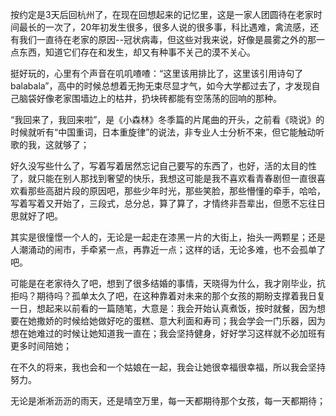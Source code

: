 ​		按约定是3天后回杭州了，在现在回想起来的记忆里，这是一家人团圆待在老家时间最长的一次了，20年初发生很多，很多人说的很多事，科比遇难，禽流感，还有我们一直待在老家的原因--冠状病毒，但这些对我来说，好像是晨雾之外的那一点东西，知道它们存在和发生，却又有种事不关己的漠不关心。

​		挺好玩的，心里有个声音在叽叽喳喳：“这里该用排比了，这里该引用诗句了balabala”，高中的时候总想着无拘无束尽显才气，如今大学都过去了，才发现自己脑袋好像老家围墙边上的枯井，扔块砖都能有空荡荡的回响的那种。

​		“我回来了，我回来啦”，是《小森林》冬季篇的片尾曲的开头，之前看《晓说》的时候就听有“中国重词，日本重旋律”的说法，非专业人士分析不来，但它能触动听歌的我，这就够了；

​		好久没写些什么了，写着写着居然忘记自己要写的东西了，也好，活的太目的性了，就只能在别人那找到奢望的快乐，我想这可能是我不喜欢看青春剧但一直很喜欢看那些高甜片段的原因吧，那些少年时光，那些笑脸，那些懵懂的牵手，哈哈，写着写着又开始了，三段式，总分总，算了算了，才情终非吾辈出，但愿不忘往日思就好了吧。

​		其实是很憧憬一个人的，无论是一起走在漆黑一片的大街上，抬头一两颗星；还是人潮涌动的闹市，手牵紧一点，再靠近一点；这样的话，无论多难，也不会孤单了吧。

​		可能是在老家待久了吧，想到了很多结婚的事情，天晓得为什么，我才刚毕业，抗拒吗？期待吗？孤单太久了吧，在这种靠着对未来的那个女孩的期盼支撑着我日复一日，想起来以前看的一篇随笔，大意是：我会开始认真煮饭，按时就餐，因为想要在她撒娇的时候给她做好吃的蛋糕、意大利面和寿司；我会学会一门乐器，因为想在她难过的时候让她知道我一直在；我会坚持健身，好好学习这样就不必加班有更多时间陪她；

​		在不久的将来，我也会和一个姑娘在一起，我会让她很幸福很幸福，所以我会坚持努力。

​		无论是淅淅沥沥的雨天，还是晴空万里，每一天都期待那个女孩，每一天都期待；